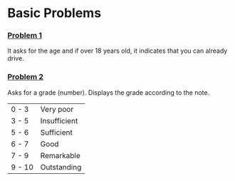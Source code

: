 # Basic Problems

### [Problem 1](/src/js/Modules/problem-1.js)

It asks for the age and if over 18 years old, it indicates that you can already drive.

### [Problem 2](/src/js/Modules/problem-2.js)

Asks for a grade (number). Displays the grade according to the note.

|        |              |
| ------ | ------------ |
| 0 - 3  | Very poor    |
| 3 - 5  | Insufficient |
| 5 - 6  | Sufficient   |
| 6 - 7  | Good         |
| 7 - 9  | Remarkable   |
| 9 - 10 | Outstanding  |
